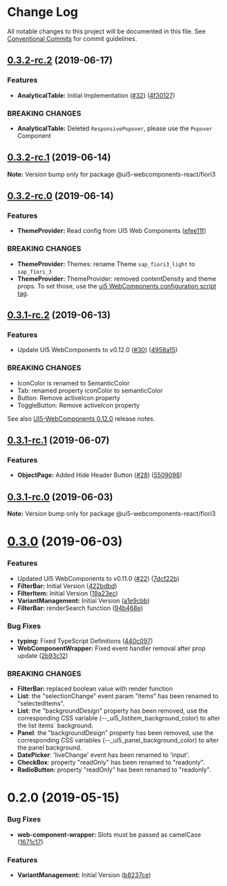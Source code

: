 # Change Log

All notable changes to this project will be documented in this file.
See [Conventional Commits](https://conventionalcommits.org) for commit guidelines.

## [0.3.2-rc.2](https://github.com/SAP/ui5-webcomponents-react/tree/master/packages/fiori3/compare/v0.3.2-rc.1...v0.3.2-rc.2) (2019-06-17)


### Features

* **AnalyticalTable:** Initial Implementation ([#32](https://github.com/SAP/ui5-webcomponents-react/tree/master/packages/fiori3/issues/32)) ([4f30127](https://github.com/SAP/ui5-webcomponents-react/tree/master/packages/fiori3/commit/4f30127))


### BREAKING CHANGES

* **AnalyticalTable:** Deleted `ResponsivePopover`, please use the `Popover` Component





## [0.3.2-rc.1](https://github.com/SAP/ui5-webcomponents-react/tree/master/packages/fiori3/compare/v0.3.2-rc.0...v0.3.2-rc.1) (2019-06-14)

**Note:** Version bump only for package @ui5-webcomponents-react/fiori3





## [0.3.2-rc.0](https://github.com/SAP/ui5-webcomponents-react/tree/master/packages/fiori3/compare/v0.3.1-rc.2...v0.3.2-rc.0) (2019-06-14)


### Features

* **ThemeProvider:** Read config from UI5 Web Components ([efee11f](https://github.com/SAP/ui5-webcomponents-react/tree/master/packages/fiori3/commit/efee11f))


### BREAKING CHANGES

* **ThemeProvider:** Themes: rename Theme `sap_fiori3_light` to `sap_fiori_3`
* **ThemeProvider:** ThemeProvider: removed contentDensity and theme props. To set those, use the [ui5 WebComponents configuration script tag](https://github.com/SAP/ui5-webcomponents#configure).





## [0.3.1-rc.2](https://github.com/SAP/ui5-webcomponents-react/tree/master/packages/fiori3/compare/v0.3.1-rc.1...v0.3.1-rc.2) (2019-06-13)


### Features

* Update UI5 WebComponents to v0.12.0 ([#30](https://github.com/SAP/ui5-webcomponents-react/tree/master/packages/fiori3/issues/30)) ([4958a15](https://github.com/SAP/ui5-webcomponents-react/tree/master/packages/fiori3/commit/4958a15))


### BREAKING CHANGES

* IconColor is renamed to SemanticColor
* Tab: renamed property iconColor to semanticColor
* Button: Remove activeIcon property
* ToggleButton: Remove activeIcon property

See also [UI5-WebComponents 0.12.0](https://github.com/SAP/ui5-webcomponents/releases/tag/v0.12.0) release notes.





## [0.3.1-rc.1](https://github.com/SAP/ui5-webcomponents-react/tree/master/packages/fiori3/compare/v0.3.1-rc.0...v0.3.1-rc.1) (2019-06-07)


### Features

* **ObjectPage:** Added Hide Header Button ([#28](https://github.com/SAP/ui5-webcomponents-react/tree/master/packages/fiori3/issues/28)) ([5509098](https://github.com/SAP/ui5-webcomponents-react/tree/master/packages/fiori3/commit/5509098))





## [0.3.1-rc.0](https://github.com/SAP/ui5-webcomponents-react/tree/master/packages/fiori3/compare/v0.3.0...v0.3.1-rc.0) (2019-06-03)

**Note:** Version bump only for package @ui5-webcomponents-react/fiori3





# [0.3.0](https://github.com/SAP/ui5-webcomponents-react/compare/v0.2.0...v0.3.0) (2019-06-03)


### Features

* Updated UI5 WebComponents to v0.11.0 ([#22](https://github.com/SAP/ui5-webcomponents-react/tree/master/packages/fiori3/issues/22)) ([7dcf22b](https://github.com/SAP/ui5-webcomponents-react/tree/master/packages/fiori3/commit/7dcf22b))
* **FilterBar:** Initial Version ([422bdbd](https://github.com/SAP/ui5-webcomponents-react/tree/master/packages/fiori3/commit/422bdbd))
* **FilterItem:** Initial Version ([19a23ec](https://github.com/SAP/ui5-webcomponents-react/tree/master/packages/fiori3/commit/19a23ec))
* **VariantManagement:** Initial Version ([a1e9cbb](https://github.com/SAP/ui5-webcomponents-react/tree/master/packages/fiori3/commit/a1e9cbb))
* **FilterBar:** renderSearch function ([94b468e](https://github.com/SAP/ui5-webcomponents-react/tree/master/packages/fiori3/commit/94b468e))


### Bug Fixes

* **typing:** Fixed TypeScript Definitions ([440c097](https://github.com/SAP/ui5-webcomponents-react/tree/master/packages/fiori3/commit/440c097))
* **WebComponentWrapper:** Fixed event handler removal after prop update ([2b93c12](https://github.com/SAP/ui5-webcomponents-react/tree/master/packages/fiori3/commit/2b93c12))


### BREAKING CHANGES

* **FilterBar:** replaced boolean value with render function
* **List**: the "selectionChange" event param "items" has been renamed to "selectedItems".
* **List**: the "backgroundDesign" property has been removed, use the corresponding CSS variable (--_ui5_listitem_background_color) to alter the list items` background.
* **Panel**: the "backgroundDesign" property has been removed, use the corresponding CSS variables (--_ui5_panel_background_color) to alter the panel background.
* **DatePicker**: 'liveChange' event has been renamed to 'input'.
* **CheckBox**: property "readOnly" has been renamed to "readonly".
* **RadioButton**: property "readOnly" has been renamed to "readonly".


# 0.2.0 (2019-05-15)


### Bug Fixes

* **web-component-wrapper:** Slots must be passed as camelCase ([1671c17](https://github.com/SAP/ui5-webcomponents-react/tree/master/packages/fiori3/commit/1671c17))


### Features

* **VariantManagement:** Initial Version ([b8237ce](https://github.com/SAP/ui5-webcomponents-react/tree/master/packages/fiori3/commit/b8237ce))
